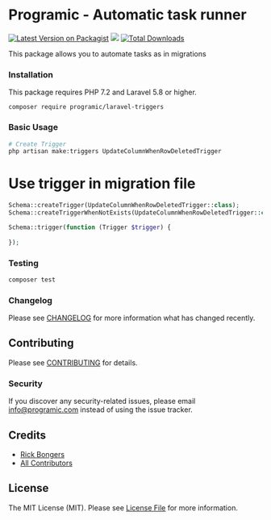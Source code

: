 # Programic - Automatic task runner

[![Latest Version on Packagist](https://img.shields.io/packagist/v/programic/laravel-task.svg?style=flat-square)](https://packagist.org/packages/programic/laravel-task)
![](https://github.com/programic/laravel-task/workflows/Run%20Tests/badge.svg?branch=master)
[![Total Downloads](https://img.shields.io/packagist/dt/programic/laravel-task.svg?style=flat-square)](https://packagist.org/packages/programic/laravel-task)

This package allows you to automate tasks as in migrations

### Installation
This package requires PHP 7.2 and Laravel 5.8 or higher.

```
composer require programic/laravel-triggers
```

### Basic Usage
```bash
# Create Trigger
php artisan make:triggers UpdateColumnWhenRowDeletedTrigger
```

# Use trigger in migration file
```php
Schema::createTrigger(UpdateColumnWhenRowDeletedTrigger::class);
Schema::createTriggerWhenNotExists(UpdateColumnWhenRowDeletedTrigger::class);

Schema::trigger(function (Trigger $trigger) {
    
});
```


### Testing
```bash
composer test
```

### Changelog

Please see [CHANGELOG](CHANGELOG.md) for more information what has changed recently.

## Contributing

Please see [CONTRIBUTING](CONTRIBUTING.md) for details.

### Security

If you discover any security-related issues, please email [info@programic.com](mailto:info@programic.com) instead of using the issue tracker.

## Credits

- [Rick Bongers](https://github.com/rbongers)
- [All Contributors](../../contributors)

## License

The MIT License (MIT). Please see [License File](LICENSE.md) for more information.
